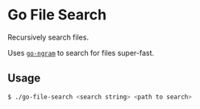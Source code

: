 # Go File Search

Recursively search files.

Uses [`go-ngram`](https://github.com/hmerritt/go-ngram) to search for files super-fast.

## Usage

```bash
$ ./go-file-search <search string> <path to search>
```
